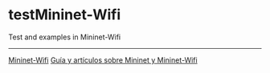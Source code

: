 # testMininet-Wifi

Test and examples in Mininet-Wifi

----

[Mininet-Wifi](https://github.com/intrig-unicamp/mininet-wifi)
[Guía y artículos sobre Mininet y Mininet-Wifi](www.brianlinkletter.com/tag/mininet/)

